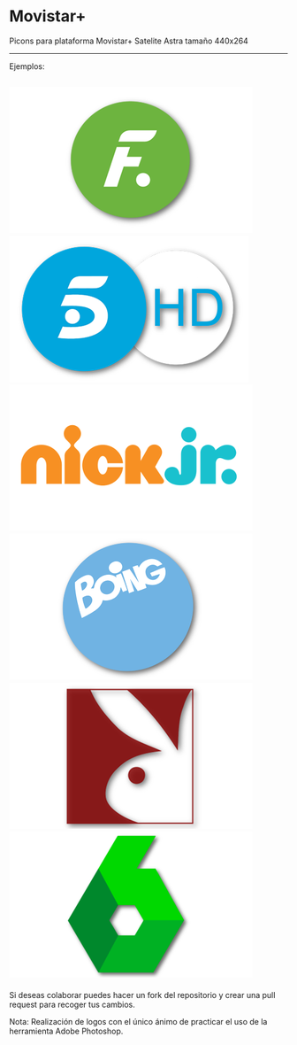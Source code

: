 # Movistar+

Picons para plataforma Movistar+ Satelite Astra tamaño 440x264

----
Ejemplos:

![alt text](https://raw.githubusercontent.com/rulogarcillan/picons_movistarplus/master/picon/1_0_1_77BC_40A_1_C00000_0_0_0.png)
![alt text](https://raw.githubusercontent.com/rulogarcillan/picons_movistarplus/master/picon/1_0_19_7536_426_1_C00000_0_0_0.png)
![alt text](https://raw.githubusercontent.com/rulogarcillan/picons_movistarplus/master/picon/1_0_1_6FF5_42A_1_C00000_0_0_0.png)
![alt text](https://raw.githubusercontent.com/rulogarcillan/picons_movistarplus/master/picon/1_0_1_749E_41C_1_C00000_0_0_0.png)
![alt text](https://raw.githubusercontent.com/rulogarcillan/picons_movistarplus/master/picon/1_0_1_778B_424_1_C00000_0_0_0.png)
![alt text](https://raw.githubusercontent.com/rulogarcillan/picons_movistarplus/master/picon/1_0_1_77BF_40A_1_C00000_0_0_0.png)
----
Si deseas colaborar puedes hacer un fork del repositorio y crear una pull request para recoger tus cambios.

Nota: Realización de logos con el único ánimo de practicar el uso de la herramienta Adobe Photoshop.




